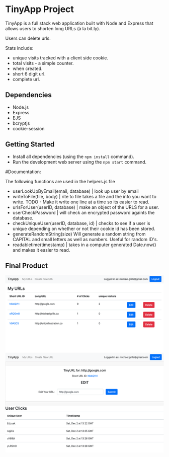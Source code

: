# TinyApp Project

TinyApp is a full stack web application built with Node and Express that allows users to shorten long URLs (à la bit.ly).

Users can delete urls.

Stats include:

- unique visits tracked with a client side cookie.
- total visits - a simple counter.
- when created.
- short 6 digit url.
- complete url.

## Dependencies

- Node.js
- Express
- EJS
- bcryptjs
- cookie-session

## Getting Started

- Install all dependencies (using the `npm install` command).
- Run the development web server using the `npm start` command.

#Documentation:

The following functions are used in the helpers.js file

- userLookUpByEmail(email, database) | look up user by email
- writeToFile(file, body) | rite to file takes a file and the info you want to write. TODO - Make it write one line at a time so its easier to read.
- urlsForUser(userID, database) | make an object of the URLS for a user.
- userCheckPassword | will check an encrypted password againts the database.
- checkUniqueUser(userID, database, id) | checks to see if a user is unique depending on whether or not their cookie id has been stored.
- generateRandomString(size) Will generate a random string from CAPITAL and small letters as well as numbers. Useful for random ID's.
- readabletime(timestamp) | takes in a computer generated Date.now() and makes it easier to read.

## Final Product

!["Screenshot of URLs page"](https://github.com/easydoesit/tinyapp/blob/master/docs/TinyApp01.png)
!["Screenshot of URL edit page"](https://github.com/easydoesit/tinyapp/blob/master/docs/TinyApp02.png)
